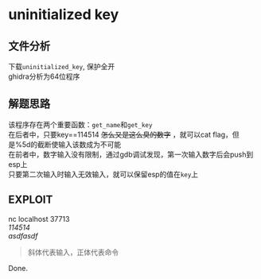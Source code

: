 # uninitialized key

## 文件分析

下载`uninitialized_key`, 保护全开  
ghidra分析为64位程序

## 解题思路

该程序存在两个重要函数：`get_name`和`get_key`  
在后者中，只要key==114514 ~~怎么又是这么臭的数字~~ ，就可以cat flag，但是%5d的截断使输入该数成为不可能  
在前者中，数字输入没有限制，通过gdb调试发现，第一次输入数字后会push到esp上  
只要第二次输入时输入无效输入，就可以保留esp的值在`key`上 

## EXPLOIT

nc localhost 37713  
*114514*  
*asdfasdf*

> 斜体代表输入，正体代表命令

Done.
